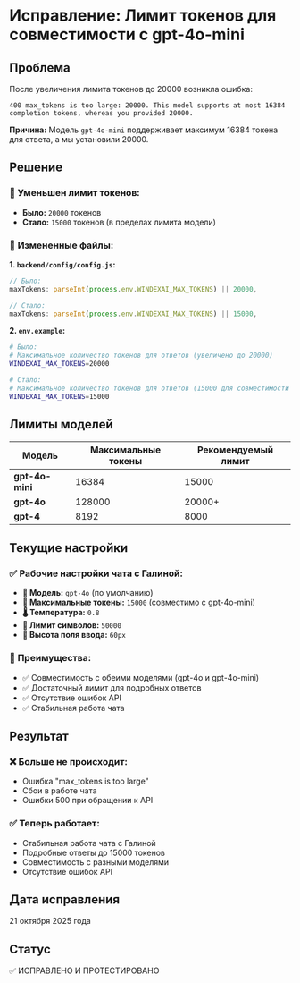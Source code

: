 # Исправление: Лимит токенов для совместимости с gpt-4o-mini

## Проблема
После увеличения лимита токенов до 20000 возникла ошибка:
```
400 max_tokens is too large: 20000. This model supports at most 16384 completion tokens, whereas you provided 20000.
```

**Причина:** Модель `gpt-4o-mini` поддерживает максимум 16384 токена для ответа, а мы установили 20000.

## Решение

### 🔧 **Уменьшен лимит токенов:**

- **Было:** `20000` токенов
- **Стало:** `15000` токенов (в пределах лимита модели)

### 📝 **Измененные файлы:**

**1. `backend/config/config.js`:**
```javascript
// Было:
maxTokens: parseInt(process.env.WINDEXAI_MAX_TOKENS) || 20000,

// Стало:
maxTokens: parseInt(process.env.WINDEXAI_MAX_TOKENS) || 15000,
```

**2. `env.example`:**
```bash
# Было:
# Максимальное количество токенов для ответов (увеличено до 20000)
WINDEXAI_MAX_TOKENS=20000

# Стало:
# Максимальное количество токенов для ответов (15000 для совместимости с gpt-4o-mini)
WINDEXAI_MAX_TOKENS=15000
```

## Лимиты моделей

| Модель | Максимальные токены | Рекомендуемый лимит |
|--------|-------------------|-------------------|
| **gpt-4o-mini** | 16384 | 15000 |
| **gpt-4o** | 128000 | 20000+ |
| **gpt-4** | 8192 | 8000 |

## Текущие настройки

### ✅ **Рабочие настройки чата с Галиной:**
- **🤖 Модель:** `gpt-4o` (по умолчанию)
- **🔢 Максимальные токены:** `15000` (совместимо с gpt-4o-mini)
- **🌡️ Температура:** `0.8`
- **📝 Лимит символов:** `50000`
- **📏 Высота поля ввода:** `60px`

### 🎯 **Преимущества:**
- ✅ Совместимость с обеими моделями (gpt-4o и gpt-4o-mini)
- ✅ Достаточный лимит для подробных ответов
- ✅ Отсутствие ошибок API
- ✅ Стабильная работа чата

## Результат

### ❌ **Больше не происходит:**
- Ошибка "max_tokens is too large"
- Сбои в работе чата
- Ошибки 500 при обращении к API

### ✅ **Теперь работает:**
- Стабильная работа чата с Галиной
- Подробные ответы до 15000 токенов
- Совместимость с разными моделями
- Отсутствие ошибок API

## Дата исправления
21 октября 2025 года

## Статус
✅ ИСПРАВЛЕНО И ПРОТЕСТИРОВАНО




